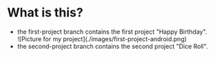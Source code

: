 # What is this? 
<ul>
<li>
the first-project branch contains the first project "Happy Birthday".
</li>
![Picture for my project](./images/first-project-android.png)
<li>
the second-project branch contains the second project "Dice Roll".
</li>
